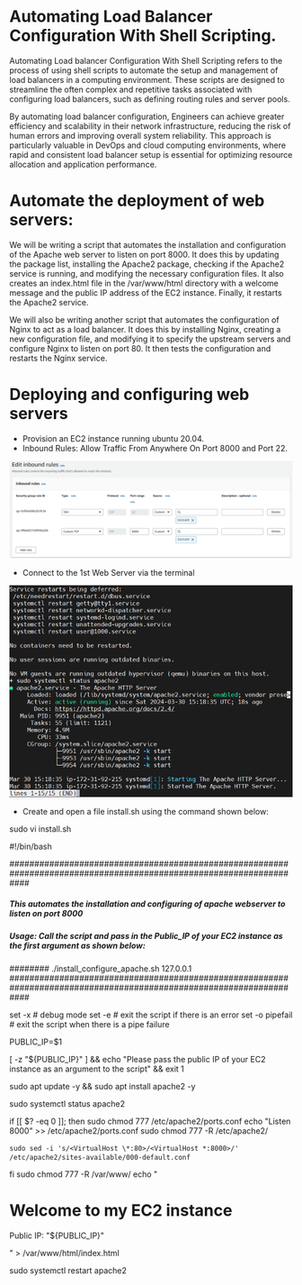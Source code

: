 # Automating Load Balancer Configuration With Shell Scripting.

Automating Load balancer Configuration With Shell Scripting refers to the process of using shell scripts to automate the setup and management of load balancers in a computing environment. These scripts are designed to streamline the often complex and repetitive tasks associated with configuring load balancers, such as defining routing rules and server pools.

By automating load balancer configuration, Engineers can achieve greater efficiency and scalability in their network infrastructure, reducing the risk of human errors and improving overall system reliability. This approach is particularly valuable in DevOps and cloud computing environments, where rapid and consistent load balancer setup is essential for optimizing resource allocation and application performance.

# Automate the deployment of web servers:

We will be writing a script that automates the installation and configuration of the Apache web server to listen on port 8000. It does this by updating the package list, installing the Apache2 package, checking if the Apache2 service is running, and modifying the necessary configuration files. It also creates an index.html file in the /var/www/html directory with a welcome message and the public IP address of the EC2 instance. Finally, it restarts the Apache2 service.

We will also be writing another script that automates the configuration of Nginx to act as a load balancer. It does this by installing Nginx, creating a new configuration file, and modifying it to specify the upstream servers and configure Nginx to listen on port 80. It then tests the configuration and restarts the Nginx service.

# Deploying and configuring web servers
* Provision an EC2 instance running ubuntu 20.04.
* Inbound Rules: Allow Traffic From Anywhere On Port 8000 and Port 22.

![alt text](<Images/Screenshot 2024-03-30 154626.png>)

* Connect to the 1st Web Server via the terminal

![alt text](<Images/Screenshot 2024-03-30 161924.png>)
* Create and open a file install.sh using the command shown below:

sudo vi install.sh

#!/bin/bash

####################################################################################################################
##### This automates the installation and configuring of apache webserver to listen on port 8000
##### Usage: Call the script and pass in the Public_IP of your EC2 instance as the first argument as shown below:
######## ./install_configure_apache.sh 127.0.0.1
####################################################################################################################

set -x # debug mode
set -e # exit the script if there is an error
set -o pipefail # exit the script when there is a pipe failure

PUBLIC_IP=$1

[ -z "${PUBLIC_IP}" ] && echo "Please pass the public IP of your EC2 instance as an argument to the script" && exit 1

sudo apt update -y &&  sudo apt install apache2 -y

sudo systemctl status apache2

if [[ $? -eq 0 ]]; then
    sudo chmod 777 /etc/apache2/ports.conf
    echo "Listen 8000" >> /etc/apache2/ports.conf
    sudo chmod 777 -R /etc/apache2/

    sudo sed -i 's/<VirtualHost \*:80>/<VirtualHost *:8000>/' /etc/apache2/sites-available/000-default.conf

fi
sudo chmod 777 -R /var/www/
echo "<!DOCTYPE html>
        <html>
        <head>
            <title>My EC2 Instance</title>
        </head>
        <body>
            <h1>Welcome to my EC2 instance</h1>
            <p>Public IP: "${PUBLIC_IP}"</p>
        </body>
        </html>" > /var/www/html/index.html

sudo systemctl restart apache2

